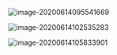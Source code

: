 ![image-20200614095541669](https://i.loli.net/2020/06/14/Kpvangj6N15mFiH.png)

![image-20200614102535283](C:\Users\93915\AppData\Roaming\Typora\typora-user-images\image-20200614102535283.png)

![image-20200614105833901](https://i.loli.net/2020/06/14/6i4EehBKavGRFoc.png)